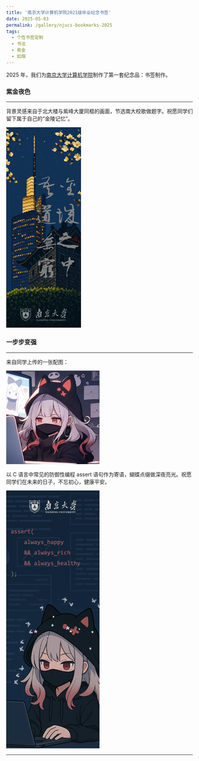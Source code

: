 ```yaml
---
title: '南京大学计算机学院2021级毕业纪念书签'
date: 2025-05-03
permalink: /gallery/njucs-bookmarks-2025
tags:
  - 个性书签定制
  - 书法
  - 紫金
  - 如烟
---
```


2025 年，我们为[南京大学计算机学院](https://cs.nju.edu.cn)制作了第一套纪念品：书签制作。

### 紫金夜色
---
背景灵感来自于北大楼与紫峰大厦同框的画面，节选南大校歌做题字。祝愿同学们留下属于自己的“金陵记忆”。

<img src="/assets/dcc/pixel-4.png" alt="nju pixel" width="40%">

### 一步步变强
---
来自同学上传的一张配图：

<img src="/assets/dcc/icon-base.jpg" alt="icon base" width="50%">

以 C 语言中常见的防御性编程 assert 语句作为寄语，蝴蝶点缀做深夜亮光。祝愿同学们在未来的日子，不忘初心，健康平安。

<img src="/assets/dcc/icon.png" alt="icon" width="50%">

------